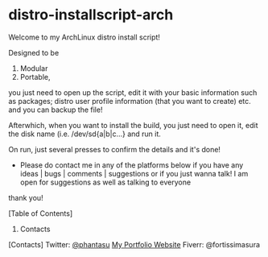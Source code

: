 # distro-installscript-arch

Welcome to my ArchLinux distro install script!

Designed to be

  1. Modular
  2. Portable,

you just need to open up the script, edit it with your basic information such as packages; distro user profile information (that you want to create) etc. and you can backup the file!

Afterwhich, when you want to install the build, you just need to open it, edit the disk name (i.e. /dev/sd{a|b|c...} and run it.

On run, just several presses to confirm the details and it's done!

- Please do contact me in any of the platforms below if you have any ideas | bugs | comments | suggestions or if you just wanna talk!
I am open for suggestions as well as talking to everyone

thank you!

[Table of Contents]

1. Contacts

[Contacts]
Twitter: [@phantasu](https://twitter.com/phantasu)
[My Portfolio Website](https://thanatisia.github.io/my-portfolio-website)
Fiverr: @fortissimasura